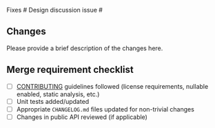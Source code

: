 Fixes #
Design discussion issue #

## Changes

Please provide a brief description of the changes here.

## Merge requirement checklist

* [ ] [CONTRIBUTING](https://github.com/open-telemetry/opentelemetry-dotnet/blob/main/CONTRIBUTING.md) guidelines followed (license requirements, nullable enabled, static analysis, etc.)
* [ ] Unit tests added/updated
* [ ] Appropriate `CHANGELOG.md` files updated for non-trivial changes
* [ ] Changes in public API reviewed (if applicable)
